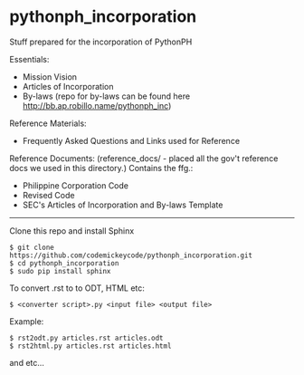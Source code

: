 pythonph_incorporation
======================

Stuff prepared for the incorporation of PythonPH

Essentials:
- Mission Vision
- Articles of Incorporation
- By-laws (repo for by-laws can be found here http://bb.ap.robillo.name/pythonph_inc)

Reference Materials:
- Frequently Asked Questions and Links used for Reference

Reference Documents:
(reference_docs/ - placed all the gov't reference docs we used in this directory.) Contains the ffg.:
- Philippine Corporation Code
- Revised Code
- SEC's Articles of Incorporation and By-laws Template

------

Clone this repo and install Sphinx
```
$ git clone https://github.com/codemickeycode/pythonph_incorporation.git
$ cd pythonph_incorporation
$ sudo pip install sphinx
```


To convert .rst to to ODT, HTML etc:

```
$ <converter script>.py <input file> <output file>
```
Example:
```
$ rst2odt.py articles.rst articles.odt
$ rst2html.py articles.rst articles.html
```
and etc...


